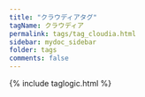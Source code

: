```yaml
---
title: "クラウディアタグ"
tagName: クラウディア
permalink: tags/tag_cloudia.html
sidebar: mydoc_sidebar
folder: tags
comments: false
---
```

{% include taglogic.html %}
